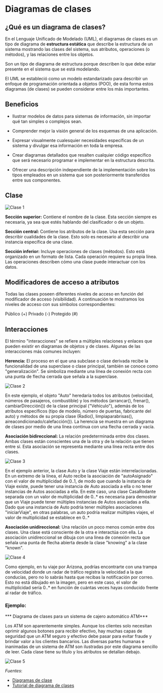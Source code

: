 # Diagramas de clases

## ¿Qué es un diagrama de clases?

En el Lenguaje Unificado de Modelado (UML), el diagramas de clases es un tipo de diagrama de **estructura estática** que describe la estructura de un sistema mostrando las clases del sistema, sus atributos, operaciones (o métodos), y las relaciones entre los objetos.

Son un tipo de diagrama de estructura porque describen lo que debe estar presente en el sistema que se está modelando. 

El UML se estableció como un modelo estandarizado para describir un enfoque de programación orientada a objetos (POO), de esta forma estos diagramas (de clases) se pueden considerar entre los más importantes.

## Beneficios

* Ilustrar modelos de datos para sistemas de información, sin importar qué tan simples o complejos sean.

* Comprender mejor la visión general de los esquemas de una aplicación.

* Expresar visualmente cualesquier necesidades específicas de un sistema y divulgar esa información en toda la empresa.

* Crear diagramas detallados que resalten cualquier código específico que será necesario programar e implementar en la estructura descrita.

* Ofrecer una descripción independiente de la implementación sobre los tipos empleados en un sistema que son posteriormente transferidos entre sus componentes.

## Clase

![Clase 1]()

**Sección superior:** Contiene el nombre de la clase. Esta sección siempre es necesaria, ya sea que estés hablando del clasificador o de un objeto.

**Sección central:** Contiene los atributos de la clase. Usa esta sección para describir cualidades de la clase. Esto solo es necesario al describir una instancia específica de una clase.

**Sección inferior:** Incluye operaciones de clases (métodos). Esto está organizado en un formato de lista. Cada operación requiere su propia línea. Las operaciones describen cómo una clase puede interactuar con los datos.

## Modificadores de acceso a atributos

Todas las clases poseen diferentes niveles de acceso en función del modificador de acceso (visibilidad). A continuación te mostramos los niveles de acceso con sus símbolos correspondientes:

Público (+)
Privado (-)
Protegido (#)

## Interacciones

El término "interacciones" se refiere a múltiples relaciones y enlaces que pueden existir en diagramas de objetos y de clases. Algunas de las interacciones más comunes incluyen:

**Herencia:** El proceso en el que una subclase o clase derivada recibe la funcionalidad de una superclase o clase principal, también se conoce como "generalización". Se simboliza mediante una línea de conexión recta con una punta de flecha cerrada que señala a la superclase.

![Clase 2]()

En este ejemplo, el objeto "Auto" heredaría todos los atributos (velocidad, números de pasajeros, combustible) y los métodos (arrancar(), frenar(), cambiarDirección()) de la clase principal ("Vehículo"), además de los atributos específicos (tipo de modelo, número de puertas, fabricante del auto) y métodos de su propia clase (Radio(), limpiaparabrisas(), aireacondicionado/calefacción()). La herencia se muestra en un diagrama de clases por medio de una línea continua con una flecha cerrada y vacía.

**Asociación bidireccional:** La relación predeterminada entre dos clases. Ambas clases están conscientes una de la otra y de la relación que tienen entre sí. Esta asociación se representa mediante una línea recta entre dos clases.

![Clase 3]()

En el ejemplo anterior, la clase Auto y la clase Viaje están interrelacionadas. En un extremo de la línea, el Auto recibe la asociación de "autoAsignado" con el valor de multiplicidad de 0..1, de modo que cuando la instancia de Viaje existe, puede tener una instancia de Auto asociada a ella o no tener instancias de Autos asociadas a ella. En este caso, una clase CasaRodante separada con un valor de multiplicidad de 0..* es necesaria para demostrar que un Viaje puede tener múltiples instancias de Autos asociadas a ella. Dado que una instancia de Auto podría tener múltiples asociaciones "iniciarViaje", en otras palabras, un auto podría realizar múltiples viajes, el valor de multiplicidad se establece en 0..*

**Asociación unidireccional:** Una relación un poco menos común entre dos clases. Una clase está consciente de la otra e interactúa con ella. La asociación unidireccional se dibuja con una línea de conexión recta que señala una punta de flecha abierta desde la clase "knowing" a la clase "known".

![Clase 4]()

Como ejemplo, en tu viaje por Arizona, podrías encontrarte con una trampa de velocidad donde un radar de tráfico registra la velocidad a la que conducías, pero no lo sabrás hasta que recibas la notificación por correo. Esto no está dibujado en la imagen, pero en este caso, el valor de multiplicidad sería 0..* en función de cuántas veces hayas conducido frente al radar de tráfico.

### Ejemplo:

*** Diagrama de clases para un sistema de cajero automático ATM***

Los ATM son aparentemente simples. Aunque los clientes solo necesitan oprimir algunos botones para recibir efectivo, hay muchas capas de seguridad que un ATM seguro y efectivo debe pasar para evitar fraude y brindar valor a los clientes bancarios. Las diversas partes humanas e inanimadas de un sistema de ATM son ilustradas por este diagrama sencillo de leer. Cada clase tiene su título y los atributos se detallan debajo. 

![Clase 5]()

*Fuentes*:

* [Diagramas de clase](https://es.wikipedia.org/wiki/Diagrama_de_clases)
* [Tutorial de diagrama de clases](https://www.lucidchart.com/pages/es/tutorial-de-diagrama-de-clases-uml)


